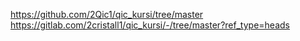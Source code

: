 https://github.com/2Qic1/qic_kursi/tree/master
https://gitlab.com/2cristall1/qic_kursi/-/tree/master?ref_type=heads
